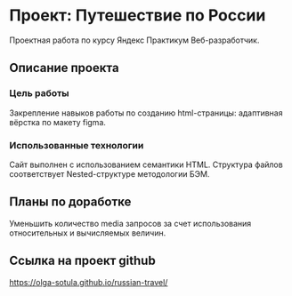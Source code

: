 # Проект: Путешествие по России
Проектная работа по курсу Яндекс Практикум Веб-разработчик.

## Описание проекта
### Цель работы
Закрепление навыков работы по созданию html-страницы: адаптивная вёрстка по макету figma.
### Использованные технологии
Сайт выполнен с использованием семантики HTML.
Структура файлов соответствует Nested-структуре методологии БЭМ.

## Планы по доработке
Уменьшить количество media запросов за счет использования относительных и вычисляемых величин.

## Ссылка на проект github
https://olga-sotula.github.io/russian-travel/